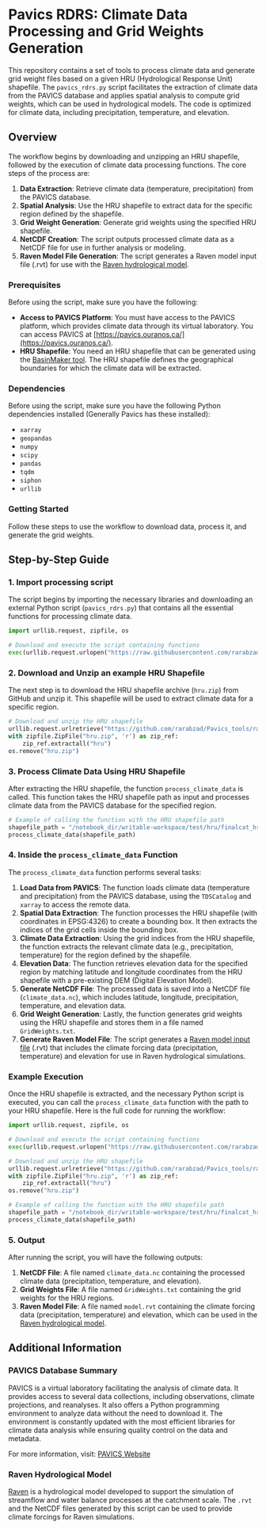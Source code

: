 # Pavics RDRS: Climate Data Processing and Grid Weights Generation

This repository contains a set of tools to process climate data and generate grid weight files based on a given HRU (Hydrological Response Unit) shapefile. The `pavics_rdrs.py` script facilitates the extraction of climate data from the PAVICS database and applies spatial analysis to compute grid weights, which can be used in hydrological models. The code is optimized for climate data, including precipitation, temperature, and elevation.

## Overview

The workflow begins by downloading and unzipping an HRU shapefile, followed by the execution of climate data processing functions. The core steps of the process are:

1. **Data Extraction**: Retrieve climate data (temperature, precipitation) from the PAVICS database.
2. **Spatial Analysis**: Use the HRU shapefile to extract data for the specific region defined by the shapefile.
3. **Grid Weight Generation**: Generate grid weights using the specified HRU shapefile.
4. **NetCDF Creation**: The script outputs processed climate data as a NetCDF file for use in further analysis or modeling.
5. **Raven Model File Generation**: The script generates a Raven model input file (.rvt) for use with the [Raven hydrological model](https://raven.uwaterloo.ca/).

### Prerequisites

Before using the script, make sure you have the following:

- **Access to PAVICS Platform**: You must have access to the PAVICS platform, which provides climate data through its virtual laboratory. You can access PAVICS at [https://pavics.ouranos.ca/](https://pavics.ouranos.ca/).
- **HRU Shapefile**: You need an HRU shapefile that can be generated using the [BasinMaker tool](https://hydrology.uwaterloo.ca/basinmaker/). The HRU shapefile defines the geographical boundaries for which the climate data will be extracted.

### Dependencies

Before using the script, make sure you have the following Python dependencies installed (Generally Pavics has these installed):

- `xarray`
- `geopandas`
- `numpy`
- `scipy`
- `pandas`
- `tqdm`
- `siphon`
- `urllib`

### Getting Started

Follow these steps to use the workflow to download data, process it, and generate the grid weights.

## Step-by-Step Guide

### 1. Import processing script 

The script begins by importing the necessary libraries and downloading an external Python script (`pavics_rdrs.py`) that contains all the essential functions for processing climate data.

```python
import urllib.request, zipfile, os

# Download and execute the script containing functions
exec(urllib.request.urlopen("https://raw.githubusercontent.com/rarabzad/Pavics_tools/refs/heads/main/RDRS/pavics_rdrs.py").read())
```

### 2. Download and Unzip an example HRU Shapefile

The next step is to download the HRU shapefile archive (`hru.zip`) from GitHub and unzip it. This shapefile will be used to extract climate data for a specific region.

```python
# Download and unzip the HRU shapefile
urllib.request.urlretrieve("https://github.com/rarabzad/Pavics_tools/raw/refs/heads/main/RDRS/hru.zip", "hru.zip")
with zipfile.ZipFile("hru.zip", 'r') as zip_ref:
    zip_ref.extractall("hru")
os.remove("hru.zip")
```

### 3. Process Climate Data Using HRU Shapefile

After extracting the HRU shapefile, the function `process_climate_data` is called. This function takes the HRU shapefile path as input and processes climate data from the PAVICS database for the specified region.

```python
# Example of calling the function with the HRU shapefile path
shapefile_path = "/notebook_dir/writable-workspace/test/hru/finalcat_hru_info.shp"  # Replace with actual path
process_climate_data(shapefile_path)
```

### 4. Inside the `process_climate_data` Function

The `process_climate_data` function performs several tasks:

1. **Load Data from PAVICS**: The function loads climate data (temperature and precipitation) from the PAVICS database, using the `TDSCatalog` and `xarray` to access the remote data.
2. **Spatial Data Extraction**: The function processes the HRU shapefile (with coordinates in EPSG:4326) to create a bounding box. It then extracts the indices of the grid cells inside the bounding box.
3. **Climate Data Extraction**: Using the grid indices from the HRU shapefile, the function extracts the relevant climate data (e.g., precipitation, temperature) for the region defined by the shapefile.
4. **Elevation Data**: The function retrieves elevation data for the specified region by matching latitude and longitude coordinates from the HRU shapefile with a pre-existing DEM (Digital Elevation Model).
5. **Generate NetCDF File**: The processed data is saved into a NetCDF file (`climate_data.nc`), which includes latitude, longitude, precipitation, temperature, and elevation data.
6. **Grid Weight Generation**: Lastly, the function generates grid weights using the HRU shapefile and stores them in a file named `GridWeights.txt`.
7. **Generate Raven Model File**: The script generates a [Raven model input file](https://raven.uwaterloo.ca/) (.rvt) that includes the climate forcing data (precipitation, temperature) and elevation for use in Raven hydrological simulations.

### Example Execution

Once the HRU shapefile is extracted, and the necessary Python script is executed, you can call the `process_climate_data` function with the path to your HRU shapefile. Here is the full code for running the workflow:

```python
import urllib.request, zipfile, os

# Download and execute the script containing functions
exec(urllib.request.urlopen("https://raw.githubusercontent.com/rarabzad/Pavics_tools/refs/heads/main/RDRS/pavics_rdrs.py").read())

# Download and unzip the HRU shapefile
urllib.request.urlretrieve("https://github.com/rarabzad/Pavics_tools/raw/refs/heads/main/RDRS/hru.zip", "hru.zip")
with zipfile.ZipFile("hru.zip", 'r') as zip_ref:
    zip_ref.extractall("hru")
os.remove("hru.zip")

# Example of calling the function with the HRU shapefile path
shapefile_path = "/notebook_dir/writable-workspace/test/hru/finalcat_hru_info.shp"  # Replace with actual path
process_climate_data(shapefile_path)
```

### 5. Output

After running the script, you will have the following outputs:

1. **NetCDF File**: A file named `climate_data.nc` containing the processed climate data (precipitation, temperature, and elevation).
2. **Grid Weights File**: A file named `GridWeights.txt` containing the grid weights for the HRU regions.
3. **Raven Model File**: A file named `model.rvt` containing the climate forcing data (precipitation, temperature) and elevation, which can be used in the [Raven hydrological model](https://raven.uwaterloo.ca/).

## Additional Information

### PAVICS Database Summary

PAVICS is a virtual laboratory facilitating the analysis of climate data. It provides access to several data collections, including observations, climate projections, and reanalyses. It also offers a Python programming environment to analyze data without the need to download it. The environment is constantly updated with the most efficient libraries for climate data analysis while ensuring quality control on the data and metadata.

For more information, visit: [PAVICS Website](https://pavics.ouranos.ca/)

### Raven Hydrological Model

[Raven](https://raven.uwaterloo.ca/) is a hydrological model developed to support the simulation of streamflow and water balance processes at the catchment scale. The `.rvt` and the NetCDF files generated by this script can be used to provide climate forcings for Raven simulations.
